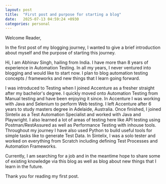 ```yaml
---
layout: post
title:  "First post and purpose for starting a blog"
date:   2025-07-13 04:59:24 +0930
categories: personal
---
```

Welcome Reader,

In the first post of my blogging journey, I wanted to give a brief introduction about myself and the purpose of starting this journey. 

Hi, I am Abhinav Singh, hailing from India. I have more than 8 years of experience in Automation Testing. In all  my years, I never ventured into blogging and would like to start now. I plan to blog automation testing concepts / frameworks and new things that I learn going forward. 

I was introduced to Testing when I joined Accenture as a fresher straight after my bachelor's degree. I quickly moved onto Automation Testing from Manual testing and have been enjoying it since. In Accenture I was working with Java and Selenium to perform Web testing. I left Accenture after 6 years to study masters degree in Adelaide, Australia. Once finished, I joined Sintelix as a Test Automation Specialist and worked with Java and Playwright. I also learned a lot of areas of testing here like API testing using Postman/RestAssured as well as Performance Testing with inhouse tools. Throughout my journey I have also used Python to build useful tools for simple tasks like to generate Test Data. In Sintelix, I was a solo tester and worked on everything from Scratch including defining Test Processes and Automation Frameworks.

Currently, I am searching for a job and in the meantime hope to share some of existing knowledge via this blog as well as blog about new things that I learn in the future. 

Thank you for reading my first post.

